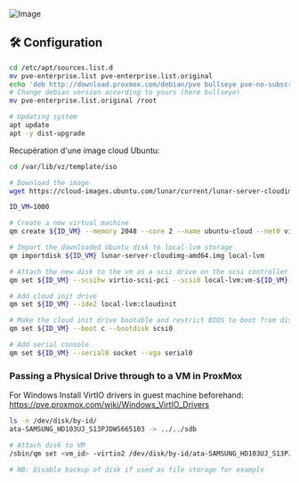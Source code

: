![Image](https://www.proxmox.com/images/proxmox/Proxmox_logo_standard_hex_400px.png)

## 🛠️ Configuration 

```bash
cd /etc/apt/sources.list.d
mv pve-enterprise.list pve-enterprise.list.original
echo 'deb http://download.proxmox.com/debian/pve bullseye pve-no-subscription' > pve-community.list
# Change debian version according to yours (here bullseye)
mv pve-enterprise.list.original /root

# Updating system
apt update
apt -y dist-upgrade
```

Recupération d'une image cloud Ubuntu:


```bash
cd /var/lib/vz/template/iso

# Download the image
wget https://cloud-images.ubuntu.com/lunar/current/lunar-server-cloudimg-amd64.img

ID_VM=1000

# Create a new virtual machine
qm create ${ID_VM} --memory 2048 --core 2 --name ubuntu-cloud --net0 virtio,bridge=vmbr0

# Import the downloaded Ubuntu disk to local-lvm storage
qm importdisk ${ID_VM} lunar-server-cloudimg-amd64.img local-lvm

# Attach the new disk to the vm as a scsi drive on the scsi controller
qm set ${ID_VM} --scsihw virtio-scsi-pci --scsi0 local-lvm:vm-${ID_VM}-disk-0

# Add cloud init drive
qm set ${ID_VM} --ide2 local-lvm:cloudinit

# Make the cloud init drive bootable and restrict BIOS to boot from disk only
qm set ${ID_VM} --boot c --bootdisk scsi0

# Add serial console
qm set ${ID_VM} --serial0 socket --vga serial0

```

### Passing a Physical Drive through to a VM in ProxMox

For Windows Install VirtIO drivers in guest machine beforehand:
https://pve.proxmox.com/wiki/Windows_VirtIO_Drivers

```bash
ls -n /dev/disk/by-id/
ata-SAMSUNG_HD103UJ_S13PJDWS665103 -> ../../sdb

# Attach disk to VM
/sbin/qm set <vm_id> -virtio2 /dev/disk/by-id/ata-SAMSUNG_HD103UJ_S13PJDWS665103

# NB: Disable backup of disk if used as file storage for example
```
